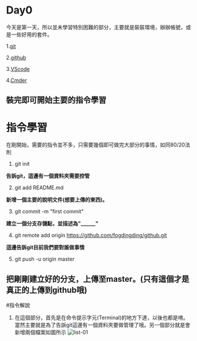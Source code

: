 # Day0
今天是第一天，所以並未學習特別困難的部分，主要就是裝裝環境，辦辦帳號，或是一些好用的套件。

1.[git](https://git-scm.com/)

2.[github](https://github.com/)

3.[VScode](https://code.visualstudio.com)

4.[Cmder](http://cmder.net/)

裝完即可開始主要的指令學習
-----
# 指令學習

在剛開始，需要的指令並不多，只需要幾個即可做完大部分的事情，如同80/20法則

1. git init 

**告訴git，這邊有一個資料夾需要控管**

2. git add README.md

**新增一個主要的說明文件(想要上傳的東西)。**

3. git commit -m "first commit"

**建立一個分支存儲點，並描述為"______"**

4. git remote add origin https://github.com/fogdingding/github.git

**這邊告訴git目前我們要對誰做事情**

5. git push -u origin master

**把剛剛建立好的分支，上傳至master。(只有這個才是真正的上傳到github哦)**
-------
#指令解說

1. 在這個部分，首先是在命令提示字元(Terminal)的地方下達，以後也都是唷。 當然主要就是為了告訴git這邊有一個資料夾要做管理了哦。另一個部分就是會新增兩個檔案如圖所示 ![list-01]()
